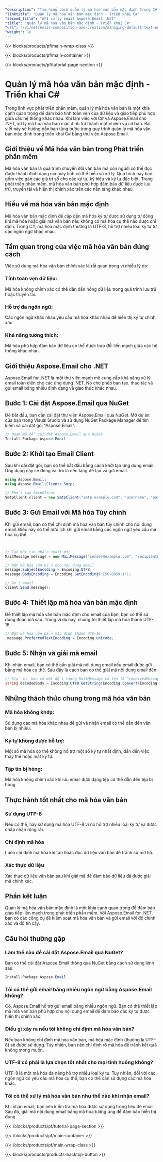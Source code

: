 ```yaml
---
"description": "Tìm hiểu cách quản lý mã hóa văn bản mặc định trong C# bằng Aspose.Email cho .NET. Thực hiện theo hướng dẫn từng bước với mã nguồn và đảm bảo truyền dữ liệu chính xác."
"linktitle": "Quản lý mã hóa văn bản mặc định - Triển khai C#"
"second_title": "API xử lý email Aspose.Email .NET"
"title": "Quản lý mã hóa văn bản mặc định - Triển khai C#"
"url": "/vi/net/email-composition-and-creation/managing-default-text-encoding-csharp-implementation/"
"weight": 16
---
```


{{< blocks/products/pf/main-wrap-class >}}

{{< blocks/products/pf/main-container >}}

{{< blocks/products/pf/tutorial-page-section >}}

# Quản lý mã hóa văn bản mặc định - Triển khai C#


Trong lĩnh vực phát triển phần mềm, quản lý mã hóa văn bản là một khía cạnh quan trọng để đảm bảo tính toàn vẹn của dữ liệu và giao tiếp phù hợp giữa các hệ thống khác nhau. Khi làm việc với C# và Aspose.Email cho .NET, xử lý mã hóa văn bản mặc định trở thành một nhiệm vụ cơ bản. Bài viết này sẽ hướng dẫn bạn từng bước trong quy trình quản lý mã hóa văn bản mặc định trong triển khai C# bằng thư viện Aspose.Email.


## Giới thiệu về Mã hóa văn bản trong Phát triển phần mềm

Mã hóa văn bản là quá trình chuyển đổi văn bản mà con người có thể đọc được thành định dạng mà máy tính có thể hiểu và xử lý. Quá trình này bao gồm việc gán các giá trị số cho các ký tự, ký hiệu và ký tự đặc biệt. Trong phát triển phần mềm, mã hóa văn bản phù hợp đảm bảo dữ liệu được lưu trữ, truyền tải và hiển thị chính xác trên các nền tảng khác nhau.

## Hiểu về mã hóa văn bản mặc định

Mã hóa văn bản mặc định đề cập đến mã hóa ký tự được sử dụng tự động khi mã hóa hoặc giải mã văn bản nếu không có mã hóa cụ thể nào được chỉ định. Trong C#, mã hóa mặc định thường là UTF-8, hỗ trợ nhiều loại ký tự từ các ngôn ngữ khác nhau.

## Tầm quan trọng của việc mã hóa văn bản đúng cách

Việc sử dụng mã hóa văn bản chính xác là rất quan trọng vì nhiều lý do:
### Tính toàn vẹn dữ liệu:
Mã hóa không chính xác có thể dẫn đến hỏng dữ liệu trong quá trình lưu trữ hoặc truyền tải.
### Hỗ trợ đa ngôn ngữ: 
Các ngôn ngữ khác nhau yêu cầu mã hóa khác nhau để hiển thị ký tự chính xác.
### Khả năng tương thích:
Mã hóa phù hợp đảm bảo dữ liệu có thể được trao đổi liền mạch giữa các hệ thống khác nhau.

## Giới thiệu Aspose.Email cho .NET

Aspose.Email for .NET là một thư viện mạnh mẽ cung cấp khả năng xử lý email toàn diện cho các ứng dụng .NET. Nó cho phép bạn tạo, thao tác và gửi email bằng nhiều định dạng và giao thức khác nhau.

## Bước 1: Cài đặt Aspose.Email qua NuGet

Để bắt đầu, bạn cần cài đặt thư viện Aspose.Email qua NuGet. Mở dự án của bạn trong Visual Studio và sử dụng NuGet Package Manager để tìm kiếm và cài đặt gói "Aspose.Email".

```csharp
// Đoạn mã để cài đặt Aspose.Email qua NuGet
Install-Package Aspose.Email
```

## Bước 2: Khởi tạo Email Client

Sau khi cài đặt gói, bạn có thể bắt đầu bằng cách khởi tạo ứng dụng email. Ứng dụng này sẽ đóng vai trò là nền tảng để tạo và gửi email.

```csharp
using Aspose.Email;
using Aspose.Email.Clients.Smtp;

// Khởi tạo SmtpClient
SmtpClient client = new SmtpClient("smtp.example.com", "username", "password");
```

## Bước 3: Gửi Email với Mã hóa Tùy chỉnh

Khi gửi email, bạn có thể chỉ định mã hóa văn bản tùy chỉnh cho nội dung email. Điều này có thể hữu ích khi gửi email bằng các ngôn ngữ yêu cầu mã hóa cụ thể.

```csharp


// Tạo một tin nhắn email mới
MailMessage message = new MailMessage("sender@example.com", "recipient@example.com", "Subject", "Body");

// Đặt mã hóa văn bản cho nội dung email
message.SubjectEncoding = Encoding.UTF8;
message.BodyEncoding = Encoding.GetEncoding("ISO-8859-1");

// Gửi email
client.Send(message);
```

## Bước 4: Thiết lập mã hóa văn bản mặc định

Để thiết lập mã hóa văn bản mặc định cho email của bạn, bạn có thể sử dụng đoạn mã sau. Trong ví dụ này, chúng tôi thiết lập mã hóa thành UTF-16.

```csharp
// Đặt mã hóa văn bản mặc định thành UTF-16
 message.PreferredTextEncoding = Encoding.Unicode;
```

## Bước 5: Nhận và giải mã email

Khi nhận email, bạn có thể cần giải mã nội dung email nếu email được gửi bằng mã hóa cụ thể. Sau đây là cách bạn có thể giải mã nội dung email đến:

```csharp
// Giả sử bạn có một đối tượng MailMessage có tên là "receivedMessage"
string decodedBody = Encoding.UTF8.GetString(Encoding.Convert(Encoding.GetEncoding("ISO-8859-1"), Encoding.UTF8, Encoding.GetEncoding("ISO-8859-1").GetBytes(receivedMessage.Body)));
```

## Những thách thức chung trong mã hóa văn bản

### Mã hóa không khớp: 
Sử dụng các mã hóa khác nhau để gửi và nhận email có thể dẫn đến văn bản bị nhiễu.
### Ký tự không được hỗ trợ:
Một số mã hóa có thể không hỗ trợ một số ký tự nhất định, dẫn đến việc thay thế hoặc mất ký tự.
### Tập tin bị hỏng: 
Mã hóa không chính xác khi lưu email dưới dạng tệp có thể dẫn đến tệp bị hỏng.

## Thực hành tốt nhất cho mã hóa văn bản

### Sử dụng UTF-8 
 Nếu có thể, hãy sử dụng mã hóa UTF-8 vì nó hỗ trợ nhiều loại ký tự và được chấp nhận rộng rãi.
### Chỉ định mã hóa 
 Luôn chỉ định mã hóa khi tạo hoặc đọc dữ liệu văn bản để tránh sự mơ hồ.
### Xác thực dữ liệu 
 Xác thực dữ liệu văn bản sau khi giải mã để đảm bảo dữ liệu đã được giải mã chính xác.

## Phần kết luận

Quản lý mã hóa văn bản mặc định là một khía cạnh quan trọng để đảm bảo giao tiếp liền mạch trong phát triển phần mềm. Với Aspose.Email for .NET, bạn có các công cụ để kiểm soát mã hóa văn bản và gửi email với độ chính xác và độ tin cậy.

## Câu hỏi thường gặp

### Làm thế nào để cài đặt Aspose.Email qua NuGet?

Bạn có thể cài đặt Aspose.Email thông qua NuGet bằng cách sử dụng lệnh sau:
```csharp
Install-Package Aspose.Email
```

### Tôi có thể gửi email bằng nhiều ngôn ngữ bằng Aspose.Email không?

Có, Aspose.Email hỗ trợ gửi email bằng nhiều ngôn ngữ. Bạn có thể thiết lập mã hóa văn bản phù hợp cho nội dung email để đảm bảo các ký tự được hiển thị chính xác.

### Điều gì xảy ra nếu tôi không chỉ định mã hóa văn bản?

Nếu bạn không chỉ định mã hóa văn bản, mã hóa mặc định (thường là UTF-8) sẽ được sử dụng. Tuy nhiên, bạn nên chỉ định rõ mã hóa để tránh kết quả không mong muốn.

### UTF-8 có phải là lựa chọn tốt nhất cho mọi tình huống không?

UTF-8 là một mã hóa đa năng hỗ trợ nhiều loại ký tự. Tuy nhiên, đối với các ngôn ngữ có yêu cầu mã hóa cụ thể, bạn có thể cần sử dụng các mã hóa khác.

### Tôi có thể xử lý mã hóa văn bản như thế nào khi nhận email?

Khi nhận email, bạn nên kiểm tra mã hóa được sử dụng trong tiêu đề email. Sau đó, giải mã nội dung email bằng mã hóa tương ứng để đảm bảo hiển thị đúng.

{{< /blocks/products/pf/tutorial-page-section >}}

{{< /blocks/products/pf/main-container >}}

{{< /blocks/products/pf/main-wrap-class >}}

{{< blocks/products/products-backtop-button >}}